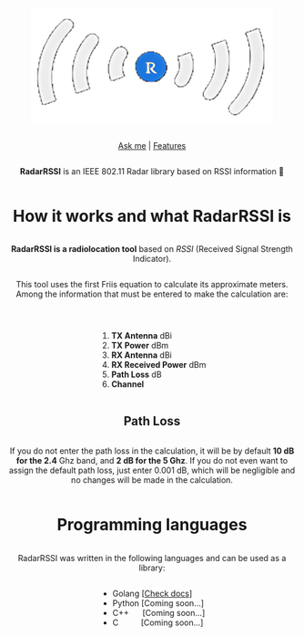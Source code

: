 <div align="center" style="display:grid;place-items:center;">
<p>
    <img src="https://github.com/ANDRVV/RadarRSSI/blob/main/images/RadarRSSI-logo.png?raw=true" width=425.5 height=202.5 alt="Gapcast logo">
</p>
    
[Ask me](mailto:vaccaro.andrea45@gmail.com) | [Features](https://github.com/ANDRVV/RadarRSSI#features)

<p align="center"><strong>RadarRSSI</strong> is an IEEE 802.11 Radar library based on RSSI information 📶</p>

<h1 align="center">How it works and what RadarRSSI is</h1>

<p align="center"><strong>RadarRSSI is a radiolocation tool</strong> based on <i>RSSI</i> (Received Signal Strength Indicator).

This tool uses the first Friis equation to calculate its approximate meters. Among the information that must be entered to make the calculation are:</p>

<ol align="center">
    <li align="left"><strong>TX Antenna</strong> dBi</li>
    <li align="left"><strong>TX Power</strong> dBm</li>
    <li align="left"><strong>RX Antenna</strong> dBi</li>
    <li align="left"><strong>RX Received Power</strong> dBm</li>
    <li align="left"><strong>Path Loss</strong> dB</li>
    <li align="left"><strong>Channel</strong></li>
</ol>

<h2 align="center">Path Loss</h2>

<p align="center">If you do not enter the path loss in the calculation, it will be by default <strong>10 dB for the 2.4</strong> Ghz band, and <strong>2 dB for the 5 Ghz</strong>. If you do not even want to assign the default path loss, just enter 0.001 dB, which will be negligible and no changes will be made in the calculation.</p>

<h1 align="center">Programming languages</h1>

<p align="center">RadarRSSI was written in the following languages and can be used as a library:</p>

<ul align="center">
    <li align="left">Golang [<a href="https://github.com/ANDRVV/RadarRSSI/tree/main/src/Go">Check docs</a>]</li>
    <li align="left">Python [Coming soon...]</li>
    <li align="left">C++&nbsp;&nbsp;&nbsp;&nbsp;&nbsp; [Coming soon...]</li>
    <li align="left">C&nbsp;&nbsp;&nbsp;&nbsp;&nbsp;&nbsp;&nbsp;&nbsp;&nbsp; [Coming soon...]</li>
</ul>
